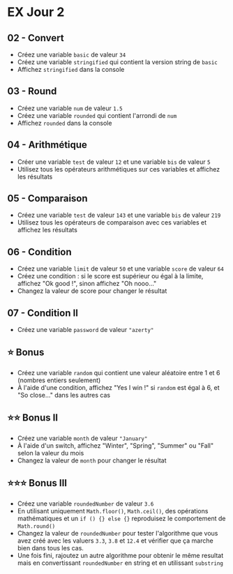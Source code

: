 # EX Jour 2

## 02 - Convert

- Créez une variable `basic` de valeur `34`
- Créez une variable `stringified` qui contient la version string de `basic`
- Affichez `stringified` dans la console

## 03 - Round

- Créez une variable `num` de valeur `1.5`
- Créez une variable `rounded` qui contient l'arrondi de `num`
- Affichez `rounded` dans la console

## 04 - Arithmétique

- Créer une variable `test` de valeur `12` et une variable `bis` de valeur `5`
- Utilisez tous les opérateurs arithmétiques sur ces variables et affichez les résultats

## 05 - Comparaison

- Créez une variable `test` de valeur `143` et une variable `bis` de valeur `219`
- Utilisez tous les opérateurs de comparaison avec ces variables et affichez les résultats

## 06 - Condition

- Créez une variable `limit` de valeur `50` et une variable `score` de valeur `64`
- Créez une condition : si le score est supérieur ou égal à la limite, affichez "Ok good !", sinon affichez "Oh nooo..."
- Changez la valeur de score pour changer le résultat

## 07 - Condition II

- Créez une variable `password` de valeur `"azerty"`

## ⭐ Bonus

- Créez une variable `random` qui contient une valeur aléatoire entre 1 et 6 (nombres entiers seulement)
- À l'aide d'une condition, affichez "Yes I win !" si `random` est égal à 6, et "So close..." dans les autres cas

## ⭐⭐ Bonus II

- Créez une variable `month` de valeur `"January"`
- À l'aide d'un switch, affichez "Winter", "Spring", "Summer" ou "Fall" selon la valeur du mois
- Changez la valeur de `month` pour changer le résultat

## ⭐⭐⭐ Bonus III

- Créez une variable `roundedNumber` de valeur `3.6`
- En utilisant uniquement `Math.floor()`, `Math.ceil()`, des opérations mathématiques et un `if () {} else {}` reproduisez le comportement de `Math.round()`
- Changez la valeur de `roundedNumber` pour tester l'algorithme que vous avez créé avec les valuers `3.3`, `3.8` et `12.4` et vérifier que ça marche bien dans tous les cas.
- Une fois fini, rajoutez un autre algorithme pour obtenir le même resultat mais en convertissant `roundedNumber` en string et en utilissant `substring`
